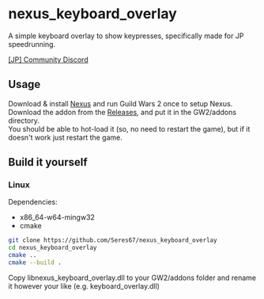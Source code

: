 # nexus_keyboard_overlay

A simple keyboard overlay to show keypresses, specifically made for JP speedrunning.

[[JP] Community Discord](https://gw2jp.net/discord)

## Usage

Download & install [Nexus](https://raidcore.gg/Nexus) and run Guild Wars 2 once to setup Nexus.  
Download the addon from the [Releases](https://github.com/Seres67/nexus_keyboard_overlay/releases), and put it in the GW2/addons directory.  
You should be able to hot-load it (so, no need to restart the game), but if it doesn't work just restart the game.  

## Build it yourself

### Linux

Dependencies:
- x86_64-w64-mingw32
- cmake

```bash
git clone https://github.com/Seres67/nexus_keyboard_overlay
cd nexus_keyboard_overlay
cmake ..
cmake --build .

```
Copy libnexus_keyboard_overlay.dll to your GW2/addons folder and rename it however your like (e.g. keyboard_overlay.dll)
